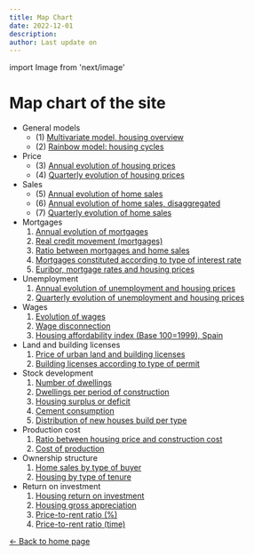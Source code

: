 ```yaml
---
title: Map Chart
date: 2022-12-01
description:
author: Last update on
---
```


import Image from 'next/image'

# Map chart of the site

* General models
  * (1) [Multivariate model, housing overview](/images/multivariate.png)
  * (2) [Rainbow model: housing cycles](/images/rainbow.png)
* Price
  * (3) [Annual evolution of housing prices](/images/priceyearly.png)
  * (4) [Quarterly evolution of housing prices](/images/pricequarterly.png)
* Sales
  * (5) [Annual evolution of home sales](/images/salesyearly1.png)
  * (6) [Annual evolution of home sales, disaggregated](/images/salesyearly2.png)
  * (7) [Quarterly evolution of home sales](/images/salesquarterly.png)
* Mortgages
  1. [Annual evolution of mortgages](/images/credityearly.png)
  1. [Real credit movement (mortgages)](/images/creditmovement.png)
  1. [Ratio between mortgages and home sales](/images/creditratio.png)
  1. [Mortgages constituted according to type of interest rate](/images/typemortgage.png)
  1. [Euribor, mortgage rates and housing prices](/images/euribor.png)
* Unemployment
  1. [Annual evolution of unemployment and housing prices](/images/labor1.png)
  1. [Quarterly evolution of unemployment and housing prices](/images/labor2.png)
* Wages
  1. [Evolution of wages](/images/wageyearly.png)
  1. [Wage disconnection](/images/wageratio.png)
  1. [Housing affordability index (Base 100=1999), Spain](/images/wageaffordability.png)
* Land and building licenses
  1. [Price of urban land and building licenses](/images/permitsland.png)
  1. [Building licenses according to type of permit](/images/permitstype.png)
* Stock development
  1. [Number of dwellings](/images/stockyearly.png)
  1. [Dwellings per period of construction](/images/stockperiods.png)
  1. [Housing surplus or deficit](/images/stockbalance.png)
  1. [Cement consumption](/images/cement.png)
  1. [Distribution of new houses build per type](/images/typehouse.png)
* Production cost
  1. [Ratio between housing price and construction cost](/images/costratio.png)
  1. [Cost of production ](/images/costchange.png)
* Ownership structure
  1. [Home sales by type of buyer](/images/buyer.png)
  1. [Housing by type of tenure](/images/tenure.png)
* Return on investment
  1. [Housing return on investment](/images/roinet.png)
  1. [Housing gross appreciation](/images/roigross.png)
  1. [Price-to-rent ratio (%)](/images/rentratio.png)
  1. [Price-to-rent ratio (time)](/images/renttime.png)

<div class="meta-line"><a class="meta-back" href="/">← Back to home page</a></div>
